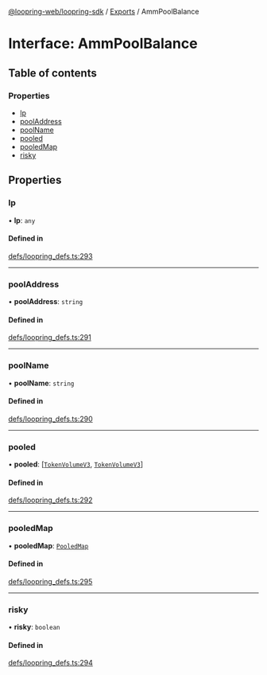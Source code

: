 [@loopring-web/loopring-sdk](../README.md) / [Exports](../modules.md) / AmmPoolBalance

# Interface: AmmPoolBalance

## Table of contents

### Properties

- [lp](AmmPoolBalance.md#lp)
- [poolAddress](AmmPoolBalance.md#pooladdress)
- [poolName](AmmPoolBalance.md#poolname)
- [pooled](AmmPoolBalance.md#pooled)
- [pooledMap](AmmPoolBalance.md#pooledmap)
- [risky](AmmPoolBalance.md#risky)

## Properties

### lp

• **lp**: `any`

#### Defined in

[defs/loopring_defs.ts:293](https://github.com/Loopring/loopring_sdk/blob/427d9da/src/defs/loopring_defs.ts#L293)

___

### poolAddress

• **poolAddress**: `string`

#### Defined in

[defs/loopring_defs.ts:291](https://github.com/Loopring/loopring_sdk/blob/427d9da/src/defs/loopring_defs.ts#L291)

___

### poolName

• **poolName**: `string`

#### Defined in

[defs/loopring_defs.ts:290](https://github.com/Loopring/loopring_sdk/blob/427d9da/src/defs/loopring_defs.ts#L290)

___

### pooled

• **pooled**: [[`TokenVolumeV3`](TokenVolumeV3.md), [`TokenVolumeV3`](TokenVolumeV3.md)]

#### Defined in

[defs/loopring_defs.ts:292](https://github.com/Loopring/loopring_sdk/blob/427d9da/src/defs/loopring_defs.ts#L292)

___

### pooledMap

• **pooledMap**: [`PooledMap`](PooledMap.md)

#### Defined in

[defs/loopring_defs.ts:295](https://github.com/Loopring/loopring_sdk/blob/427d9da/src/defs/loopring_defs.ts#L295)

___

### risky

• **risky**: `boolean`

#### Defined in

[defs/loopring_defs.ts:294](https://github.com/Loopring/loopring_sdk/blob/427d9da/src/defs/loopring_defs.ts#L294)
